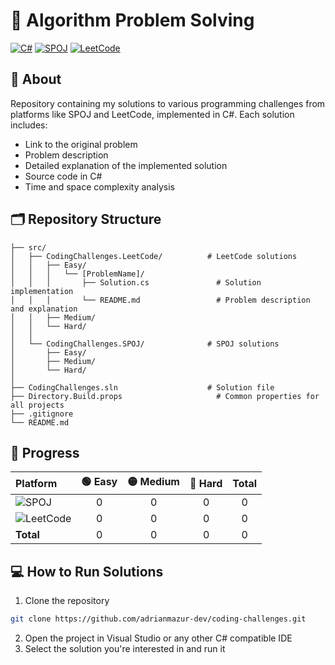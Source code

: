 # 🚀 Algorithm Problem Solving

[![C#](https://img.shields.io/badge/C%23-239120?style=for-the-badge&logo=c-sharp&logoColor=white)](https://docs.microsoft.com/en-us/dotnet/csharp/)
[![SPOJ](https://img.shields.io/badge/SPOJ-000000?style=for-the-badge&logo=spoj&logoColor=white)](https://www.spoj.com/)
[![LeetCode](https://img.shields.io/badge/LeetCode-FFA116?style=for-the-badge&logo=LeetCode&logoColor=black)](https://leetcode.com/)

## 📝 About

Repository containing my solutions to various programming challenges from platforms like SPOJ and LeetCode, implemented in C#. Each solution includes:
- Link to the original problem
- Problem description
- Detailed explanation of the implemented solution
- Source code in C#
- Time and space complexity analysis

## 🗂️ Repository Structure

```
├── src/
│   ├── CodingChallenges.LeetCode/          # LeetCode solutions
│   │   ├── Easy/
│   │   │   └── [ProblemName]/
│   │   │       ├── Solution.cs               # Solution implementation
│   │   │       └── README.md                 # Problem description and explanation
│   │   ├── Medium/
│   │   └── Hard/
│   │
│   └── CodingChallenges.SPOJ/              # SPOJ solutions
│       ├── Easy/
│       ├── Medium/
│       └── Hard/
│
├── CodingChallenges.sln                    # Solution file
├── Directory.Build.props                     # Common properties for all projects
├── .gitignore
└── README.md
```

## 🎯 Progress

| Platform | 🟢 Easy | 🟡 Medium | 🔴 Hard | Total |
|:---------|:-------:|:---------:|:-------:|:-----:|
| ![SPOJ](https://img.shields.io/badge/SPOJ-000000?style=flat-square&logo=spoj&logoColor=white) | 0 | 0 | 0 | 0 |
| ![LeetCode](https://img.shields.io/badge/LeetCode-FFA116?style=flat-square&logo=leetcode&logoColor=white) | 0 | 0 | 0 | 0 |
| **Total** | 0 | 0 | 0 | 0 |

## 💻 How to Run Solutions

1. Clone the repository
```bash
git clone https://github.com/adrianmazur-dev/coding-challenges.git
```
2. Open the project in Visual Studio or any other C# compatible IDE
3. Select the solution you're interested in and run it

